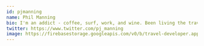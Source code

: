```yaml
---
id: pjmanning
name: Phil Manning
bio: I'm an addict - coffee, surf, work, and wine. Been living the travel developer lifestyle since 2012 - constantly looking for where to work and surf next.
twitter: https://www.twitter.com/pj_manning
image: https://firebasestorage.googleapis.com/v0/b/travel-developer.appspot.com/o/authors%2Fpjmanning.jpg?alt=media&token=df551269-49ab-41c9-b121-296d1113796b
---
```

